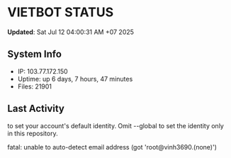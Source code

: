 # VIETBOT STATUS
**Updated**: Sat Jul 12 04:00:31 AM +07 2025

## System Info
- IP: 103.77.172.150
- Uptime: up 6 days, 7 hours, 47 minutes
- Files: 21901

## Last Activity

to set your account's default identity.
Omit --global to set the identity only in this repository.

fatal: unable to auto-detect email address (got 'root@vinh3690.(none)')
